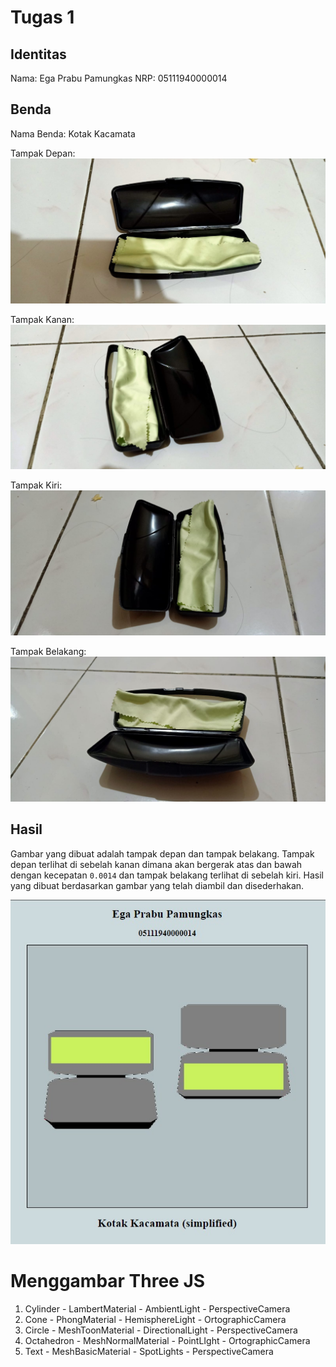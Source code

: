 # Tugas 1
## Identitas

Nama: Ega Prabu Pamungkas
NRP: 05111940000014

## Benda

Nama Benda: Kotak Kacamata

Tampak Depan:
![tampak-depan](https://github.com/cg2021a/tugas-1-feratyusa/blob/main/gambar/tampak-depan.jpeg)

Tampak Kanan:
![tampak-kanan](https://github.com/cg2021a/tugas-1-feratyusa/blob/main/gambar/tampak-kanan.jpeg)

Tampak Kiri:
![tampak-kiri](https://github.com/cg2021a/tugas-1-feratyusa/blob/main/gambar/tampak-kiri.jpeg)

Tampak Belakang:
![tampak-belakang](https://github.com/cg2021a/tugas-1-feratyusa/blob/main/gambar/tampak-belakang.jpeg)

## Hasil

Gambar yang dibuat adalah tampak depan dan tampak belakang. Tampak depan terlihat di sebelah kanan dimana akan bergerak atas dan bawah dengan kecepatan `0.0014` dan tampak belakang terlihat di sebelah kiri. Hasil yang dibuat berdasarkan gambar yang telah diambil dan disederhakan.

![hasil](/gambar/hasil.jpeg)

# Menggambar Three JS

1. Cylinder - LambertMaterial - AmbientLight - PerspectiveCamera
2. Cone - PhongMaterial - HemisphereLight - OrtographicCamera
3. Circle - MeshToonMaterial - DirectionalLight - PerspectiveCamera
4. Octahedron - MeshNormalMaterial - PointLIght - OrtographicCamera
5. Text - MeshBasicMaterial - SpotLights - PerspectiveCamera
